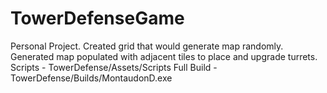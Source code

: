 # TowerDefenseGame
Personal Project. Created grid that would generate map randomly. Generated map populated with adjacent tiles to place and upgrade turrets.
Scripts  - TowerDefense/Assets/Scripts
Full Build - TowerDefense/Builds/MontaudonD.exe
